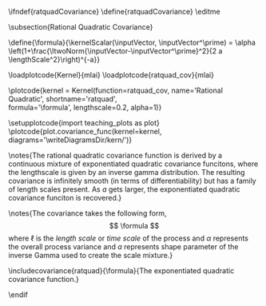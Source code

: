 \ifndef{ratquadCovariance}
\define{ratquadCovariance}
\editme

\subsection{Rational Quadratic Covariance}

\define{\formula}{\kernelScalar(\inputVector, \inputVector^\prime) = \alpha \left(1+\frac{\ltwoNorm{\inputVector-\inputVector^\prime}^2}{2 a \lengthScale^2}\right)^{-a}}

\loadplotcode{Kernel}{mlai}
\loadplotcode{ratquad_cov}{mlai}

\plotcode{kernel = Kernel(function=ratquad_cov,
                     name='Rational Quadratic',
                     shortname='ratquad',					 
                     formula='\formula',
					 lengthscale=0.2,
					 alpha=1)}

\setupplotcode{import teaching_plots as plot}
\plotcode{plot.covariance_func(kernel=kernel, diagrams='\writeDiagramsDir/kern/')}

\notes{The rational quadratic covariance function is derived by a continuous mixture of exponentiated quadratic covariance funcitons, where the lengthscale is given by an inverse gamma distribution. The resulting covariance is infinitely smooth (in terms of differentiability) but has a family of length scales present. As $a$ gets larger, the exponentiated quadratic covariance funciton is recovered.}

\notes{The covariance takes the following form,
$$
\formula
$$
where $\ell$ is the *length scale* or *time scale* of the process and $\alpha$ represents the overall process variance and $a$ represents shape parameter of the inverse Gamma used to create the scale mixture.}

\includecovariance{ratquad}{\formula}{The exponentiated quadratic covariance function.}


\endif
